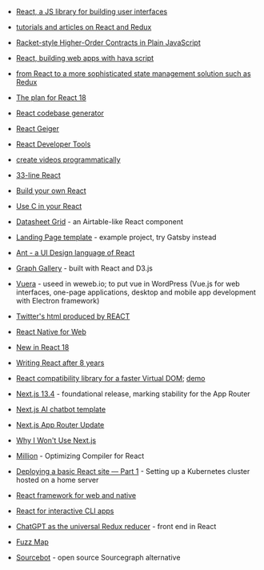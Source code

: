 + [React, a JS library for building user interfaces](https://facebook.github.io/react/)
+ [tutorials and articles on React and Redux](https://github.com/markerikson/react-redux-links)
+ [Racket-style Higher-Order Contracts in Plain JavaScript](https://github.com/sefaira/rho-contracts.js)
+ [React, building web apps with hava script](https://www.reddit.com/r/reactjs/)
+ [from React to a more sophisticated state management solution such as Redux](https://www.robinwieruch.de/learn-react-before-using-redux/)
+ [The plan for React 18](https://reactjs.org/blog/2021/06/08/the-plan-for-react-18.html)

+ [React codebase generator](https://divjoy.com/)
+ [React Geiger](https://github.com/kristiandupont/react-geiger)

+ [React Developer Tools](https://reactjs.org/blog/2019/08/15/new-react-devtools.html)
+ [create videos programmatically](https://github.com/remotion-dev/remotion)

+ [33-line React](https://leontrolski.github.io/33-line-react.html)
+ [Build your own React](https://pomb.us/build-your-own-react/)
+ [Use C in your React](https://github.com/elnardu/react-use-c)
+ [Datasheet Grid](https://react-datasheet-grid.netlify.app/) -  an Airtable-like React component

+ [Landing Page template](https://github.com/cruip/open-react-template) - example project, try Gatsby instead

+ [Ant - a UI Design language of React](https://ant.design/docs/react/introduce)

+ [Graph Gallery](https://www.react-graph-gallery.com/) - built with React and D3.js

+ [Vuera](https://github.com/akxcv/vuera)  - useed in weweb.io; to put vue in WordPress (Vue.js for web interfaces, one-page applications, desktop and mobile app development with Electron framework)
+ [Twitter's html produced by REACT](https://giuseppegurgone.com/twitter-html/)
+ [React Native for Web](https://necolas.github.io/react-native-web/)
+ [New in React 18](https://yagmurcetintas.com/journal/whats-new-in-react-18)
+ [Writing React after 8 years](https://nesbtesh.medium.com/how-i-write-react-after-8-years-12cbf82c351)
+ [React compatibility library for a faster Virtual DOM](https://github.com/aidenybai/million); [demo](https://github.com/aidenybai/million-react-compat)
+ [Next.js 13.4](https://nextjs.org/blog/next-13-4) - foundational release, marking stability for the App Router
+ [Next.js AI chatbot template](https://chat.vercel.ai/)
+ [Next.js App Router Update](https://nextjs.org/blog/june-2023-update)
+ [Why I Won't Use Next.js](https://www.epicweb.dev/why-i-wont-use-nextjs)
+ [Million](https://million.dev/blog/million-3.en-US) - Optimizing Compiler for React
+ [Deploying a basic React site — Part 1](https://jpegsfiles.medium.com/deploying-a-basic-react-site-part-1-setting-up-a-kubernetes-cluster-hosted-on-a-home-server-8db517d2bcda) - Setting up a Kubernetes cluster hosted on a home server
+ [React framework for web and native](https://onestack.dev/)
+ [React for interactive CLI apps](https://github.com/vadimdemedes/ink)


+ [ChatGPT as the universal Redux reducer](https://spindas.dreamwidth.org/4207.html) - front end in React
+ [Fuzz Map](https://www.fuzzmap.io/?welcome=1)
+ [Sourcebot](https://github.com/sourcebot-dev/sourcebot) - open source Sourcegraph alternative

